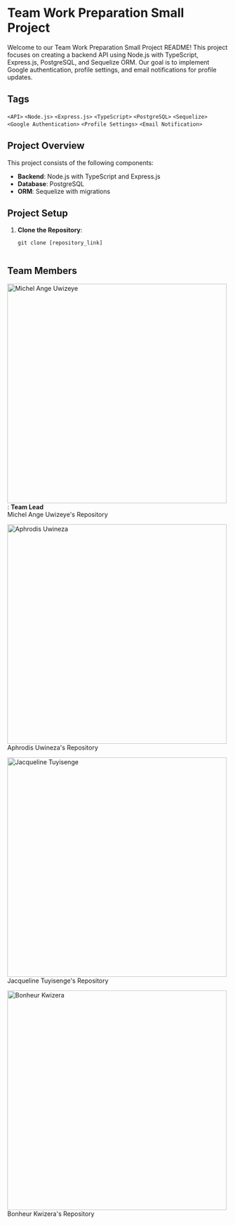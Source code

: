 # Team Work Preparation Small Project

Welcome to our Team Work Preparation Small Project README! This project focuses on creating a backend API using Node.js with TypeScript, Express.js, PostgreSQL, and Sequelize ORM. Our goal is to implement Google authentication, profile settings, and email notifications for profile updates.

## Tags
`<API>` `<Node.js>` `<Express.js>` `<TypeScript>` `<PostgreSQL>` `<Sequelize>` `<Google Authentication>` `<Profile Settings>` `<Email Notification>`

## Project Overview

This project consists of the following components:

- **Backend**: Node.js with TypeScript and Express.js
- **Database**: PostgreSQL
- **ORM**: Sequelize with migrations

## Project Setup

1. **Clone the Repository**: 
   ```ssh
   git clone [repository_link]


## Team Members
<img src="img/michel.jpeg" alt="Michel Ange Uwizeye" width="500"/> : <strong>Team Lead</strong> <br>Michel Ange Uwizeye's Repository<br>

<img src="img/Aphro.jpeg" alt="Aphrodis Uwineza" width="500"/> <br>Aphrodis Uwineza's Repository<br>

<img src="img/profile.png" alt="Jacqueline Tuyisenge" width="500"/> <br>Jacqueline Tuyisenge's Repository<br>

<img src="img/Bon.jpeg" alt="Bonheur Kwizera" width="500"/><br> Bonheur Kwizera's Repository<br>

